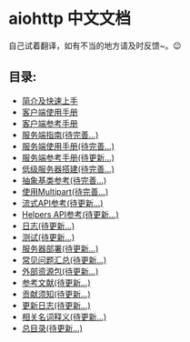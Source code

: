 # aiohttp 中文文档

自己试着翻译，如有不当的地方请及时反馈~。:wink:

## 目录:
* <a href="https://github.com/HuberTRoy/aiohttp-chinese-document/blob/master/Introduce.md">简介及快速上手</a>
* <a href="https://github.com/HuberTRoy/aiohttp-chinese-document/blob/master/ClientUsage.md">客户端使用手册</a>
* <a href="https://github.com/HuberTRoy/aiohttp-chinese-document/blob/master/ClientReference.md">客户端参考手册</a>
* <a href="https://github.com/HuberTRoy/aiohttp-chinese-document/blob/master/ServerTutorial.md">服务端指南(待完善...)</a>
* <a href="https://github.com/HuberTRoy/aiohttp-chinese-document/blob/master/ServerUsage.md">服务端使用手册(待完善...)</a>
* <a href="https://aiohttp.readthedocs.io/en/stable/web_reference.html">服务端参考手册(待更新...)</a>
* <a href="https://github.com/HuberTRoy/aiohttp-chinese-document/blob/master/LowLevelServer.md">低级服务器搭建(待完善...)</a>
* <a href="https://github.com/HuberTRoy/aiohttp-chinese-document/blob/master/AbstractBaseClasses.md">抽象基类参考(待完善...)</a>
* <a href="https://github.com/HuberTRoy/aiohttp-chinese-document/blob/master/WorkWithMultipart.md">使用Multipart(待完善...)</a>
* <a href="https://aiohttp.readthedocs.io/en/stable/streams.html">流式API参考(待更新...)</a>
* <a href="https://aiohttp.readthedocs.io/en/stable/api.html">Helpers API参考(待更新...)</a>
* <a href="https://aiohttp.readthedocs.io/en/stable/logging.html">日志(待更新...)</a>
* <a href="https://aiohttp.readthedocs.io/en/stable/testing.html">测试(待更新...)</a>
* <a href="https://aiohttp.readthedocs.io/en/stable/deployment.html">服务器部署(待更新...)</a>
* <a href="https://aiohttp.readthedocs.io/en/stable/faq.html">常见问题汇总(待更新...)</a>
* <a href="https://aiohttp.readthedocs.io/en/stable/external.html">外部资源包(待更新...)</a>
* <a href="https://aiohttp.readthedocs.io/en/stable/essays.html">参考文献(待更新...)</a>
* <a href="https://aiohttp.readthedocs.io/en/stable/contributing.html">贡献须知(待更新...)</a>
* <a href="https://aiohttp.readthedocs.io/en/stable/changes.html">更新日志(待更新...)</a>
* <a href="https://aiohttp.readthedocs.io/en/stable/glossary.html">相关名词释义(待更新...)</a>
* <a href="https://aiohttp.readthedocs.io/en/stable/toc.html">总目录(待更新...)</a>


